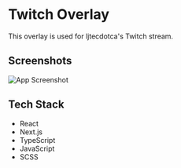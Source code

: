 # Twitch Overlay

This overlay is used for ljtecdotca's Twitch stream.

## Screenshots

![App Screenshot](https://i.imgur.com/hR0cVK1.png)

## Tech Stack

- React
- Next.js
- TypeScript
- JavaScript
- SCSS
